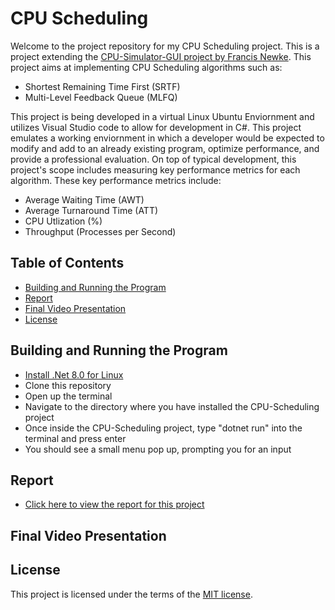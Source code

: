 # CPU Scheduling
Welcome to the project repository for my CPU Scheduling project. This is a project extending the [CPU-Simulator-GUI project by Francis Newke](https://github.com/FrancisNweke/CPU-Simulator-GUI).
This project aims at implementing CPU Scheduling algorithms such as:
- Shortest Remaining Time First (SRTF)
- Multi-Level Feedback Queue (MLFQ)

This project is being developed in a virtual Linux Ubuntu Enviornment and utilizes Visual Studio code to allow for development in C#. This project emulates a working enviornment in
which a developer would be expected to modify and add to an already existing program, optimize performance, and provide a professional evaluation. On top of typical development, this
project's scope includes measuring key performance metrics for each algorithm. These key performance metrics include:
- Average Waiting Time (AWT)
- Average Turnaround Time (ATT)
- CPU Utlization (%)
- Throughput (Processes per Second)
 
## Table of Contents
- [Building and Running the Program](#building-and-running-the-program)
- [Report](#report)
- [Final Video Presentation](#final-video-presentation)
- [License](#license)

## Building and Running the Program
- [Install .Net 8.0 for Linux](https://dotnet.microsoft.com/en-us/download)
- Clone this repository
- Open up the terminal
- Navigate to the directory where you have installed the CPU-Scheduling project
- Once inside the CPU-Scheduling project, type "dotnet run" into the terminal and press enter
- You should see a small menu pop up, prompting you for an input

## Report
- [Click here to view the report for this project](./CPUSchedulingReport.pdf)

## Final Video Presentation 

## License
This project is licensed under the terms of the [MIT license](https://choosealicense.com/licenses/mit/).
